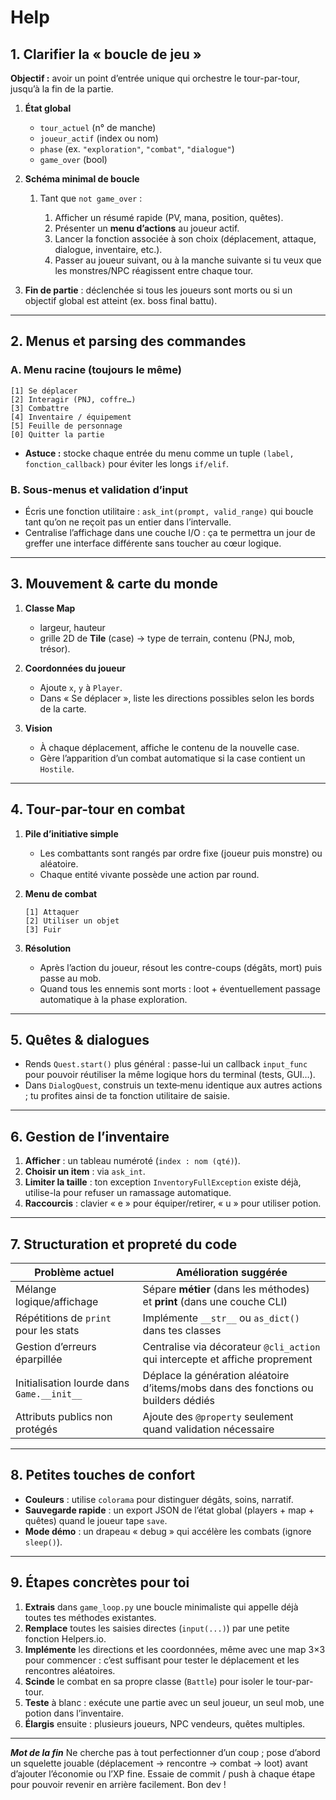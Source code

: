 # Help

## 1. Clarifier la « boucle de jeu »

**Objectif :** avoir un point d’entrée unique qui orchestre le tour-par-tour, jusqu’à la fin de la partie.

1. **État global**

    * `tour_actuel` (n° de manche)
    * `joueur_actif` (index ou nom)
    * `phase` (ex. `"exploration"`, `"combat"`, `"dialogue"`)
    * `game_over` (bool)

2. **Schéma minimal de boucle**

    1. Tant que `not game_over` :

        1. Afficher un résumé rapide (PV, mana, position, quêtes).
        2. Présenter un **menu d’actions** au joueur actif.
        3. Lancer la fonction associée à son choix (déplacement, attaque, dialogue, inventaire, etc.).
        4. Passer au joueur suivant, ou à la manche suivante si tu veux que les monstres/NPC réagissent entre chaque
           tour.

3. **Fin de partie** : déclenchée si tous les joueurs sont morts ou si un objectif global est atteint (ex. boss final
   battu).

---

## 2. Menus et parsing des commandes

### A. Menu racine (toujours le même)

```
[1] Se déplacer
[2] Interagir (PNJ, coffre…)
[3] Combattre
[4] Inventaire / équipement
[5] Feuille de personnage
[0] Quitter la partie
```

* **Astuce :** stocke chaque entrée du menu comme un tuple `(label, fonction_callback)` pour éviter les longs `if/elif`.

### B. Sous-menus et validation d’input

* Écris une fonction utilitaire : `ask_int(prompt, valid_range)` qui boucle tant qu’on ne reçoit pas un entier dans
  l’intervalle.
* Centralise l’affichage dans une couche I/O : ça te permettra un jour de greffer une interface différente sans toucher
  au cœur logique.

---

## 3. Mouvement & carte du monde

1. **Classe Map**

    * largeur, hauteur
    * grille 2D de **Tile** (case) -> type de terrain, contenu (PNJ, mob, trésor).

2. **Coordonnées du joueur**

    * Ajoute `x`, `y` à `Player`.
    * Dans « Se déplacer », liste les directions possibles selon les bords de la carte.

3. **Vision**

    * À chaque déplacement, affiche le contenu de la nouvelle case.
    * Gère l’apparition d’un combat automatique si la case contient un `Hostile`.

---

## 4. Tour-par-tour en combat

1. **Pile d’initiative simple**

    * Les combattants sont rangés par ordre fixe (joueur puis monstre) ou aléatoire.
    * Chaque entité vivante possède une action par round.

2. **Menu de combat**

   ```
   [1] Attaquer
   [2] Utiliser un objet
   [3] Fuir
   ```

3. **Résolution**

    * Après l’action du joueur, résout les contre-coups (dégâts, mort) puis passe au mob.
    * Quand tous les ennemis sont morts : loot + éventuellement passage automatique à la phase exploration.

---

## 5. Quêtes & dialogues

* Rends `Quest.start()` plus général : passe-lui un callback `input_func` pour pouvoir réutiliser la même logique hors
  du terminal (tests, GUI…).
* Dans `DialogQuest`, construis un texte‐menu identique aux autres actions ; tu profites ainsi de ta fonction utilitaire
  de saisie.

---

## 6. Gestion de l’inventaire

1. **Afficher** : un tableau numéroté (`index : nom (qté)`).
2. **Choisir un item** : via `ask_int`.
3. **Limiter la taille** : ton exception `InventoryFullException` existe déjà, utilise-la pour refuser un ramassage
   automatique.
4. **Raccourcis** : clavier « e » pour équiper/retirer, « u » pour utiliser potion.

---

## 7. Structuration et propreté du code

| Problème actuel                            | Amélioration suggérée                                                              |
|--------------------------------------------|------------------------------------------------------------------------------------|
| Mélange logique/affichage                  | Sépare **métier** (dans les méthodes) et **print** (dans une couche CLI)           |
| Répétitions de `print` pour les stats      | Implémente `__str__` ou `as_dict()` dans tes classes                               |
| Gestion d’erreurs éparpillée               | Centralise via décorateur `@cli_action` qui intercepte et affiche proprement       |
| Initialisation lourde dans `Game.__init__` | Déplace la génération aléatoire d’items/mobs dans des fonctions ou builders dédiés |
| Attributs publics non protégés             | Ajoute des `@property` seulement quand validation nécessaire                       |

---

## 8. Petites touches de confort

* **Couleurs** : utilise `colorama` pour distinguer dégâts, soins, narratif.
* **Sauvegarde rapide** : un export JSON de l’état global (players + map + quêtes) quand le joueur tape `save`.
* **Mode démo** : un drapeau « debug » qui accélère les combats (ignore `sleep()`).

---

## 9. Étapes concrètes pour toi

1. **Extrais** dans `game_loop.py` une boucle minimaliste qui appelle déjà toutes tes méthodes existantes.
2. **Remplace** toutes les saisies directes (`input(...)`) par une petite fonction Helpers.io.
3. **Implémente** les directions et les coordonnées, même avec une map 3×3 pour commencer : c’est suffisant pour tester
   le déplacement et les rencontres aléatoires.
4. **Scinde** le combat en sa propre classe (`Battle`) pour isoler le tour-par-tour.
5. **Teste** à blanc : exécute une partie avec un seul joueur, un seul mob, une potion dans l’inventaire.
6. **Élargis** ensuite : plusieurs joueurs, NPC vendeurs, quêtes multiples.

---

***Mot de la fin***
Ne cherche pas à tout perfectionner d’un coup ; pose d’abord un squelette jouable (déplacement → rencontre → combat →
loot) avant d’ajouter l’économie ou l’XP fine. Essaie de commit / push à chaque étape pour pouvoir revenir en arrière
facilement. Bon dev !

